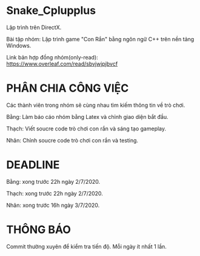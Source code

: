 # Snake_Cplupplus

Lập trình trên DirectX.

Bài tập nhóm: Lập trình game "Con Rắn" bằng ngôn ngữ C++ trên nền tảng Windows.

Link bản hợp đồng nhóm(only-read): https://www.overleaf.com/read/sbvjwjpjbvcf

# PHÂN CHIA CÔNG VIỆC

Các thành viên trong nhóm sẽ cùng nhau tìm kiếm thông tin về trò chơi.

Bằng: Làm báo cáo nhóm bằng Latex và chỉnh giao diện bắt đầu.

Thạch: Viết soucre code trò chơi con rắn và sáng tạo gameplay.

Nhân: Chỉnh soucre code trò chơi con rắn và testing.

# DEADLINE

Bằng: xong trước 22h ngày 2/7/2020.

Thạch: xong trước 22h ngày 2/7/2020.

Nhân: xong trước 16h ngày 3/7/2020.

# THÔNG BÁO

Commit thường xuyên để kiểm tra tiến độ. Mỗi ngày ít nhất 1 lần.
